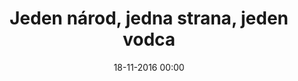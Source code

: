 ---
title: 'Jeden národ, jedna strana, jeden vodca'
published: true
disabled: true
date: '18-11-2016 00:00'
slug: chapter-2
routes:
    default: /chapters/2-jeden-narod-jedna-strana-jeden-vodca
    canonical: /chapters/2-jeden-narod-jedna-strana-jeden-vodca
    aliases:
        - /chapters/2
chapterNumber: 2
titleStyled: "<span class='f-uni-grotesk-bold'>Jeden národ,<br></span> <span class='f-moyenage'>jedna strana, jeden vodca</span>"
description: '2. kapitola: Jeden národ, jedna strana, jeden vodca'
image: tiso.jpg
emailCTA: 'Chcem vedieť o nasledujúcich udalostiach.'
emailPlaceholder: 'e-mailová adresa'
emailButton: 'informujte ma'
---